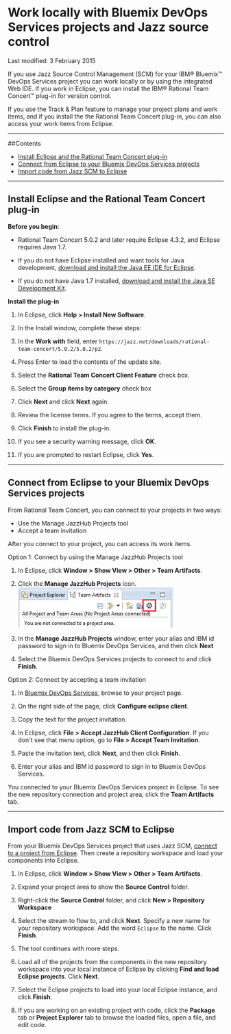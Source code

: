 # Work locally with Bluemix DevOps Services projects and Jazz source control

Last modified: 3 February 2015

If you use Jazz Source Control Management (SCM) for your IBM&reg; Bluemix&trade; DevOps Services project you can  work locally or by using the integrated Web IDE. If you work in Eclipse, you can install the IBM&reg; Rational Team Concert&trade; plug-in for version control.

If you use the Track & Plan feature to manage your project plans and work items, and if you install the the Rational Team Concert plug-in, you can also access your work items from Eclipse.

---
##Contents

 * [Install Eclipse and the Rational Team Concert plug-in](#install_eclipse_and_the_rational_team_concert_plugin)
 * [Connect from Eclipse to your Bluemix DevOps Services projects](#connect_to_your_devops_services_projects_from_eclipse)
 * [Import code from Jazz SCM to Eclipse](#import_code_into_eclipse_from_jazz_source_control)

---
<a name='install_eclipse_and_the_rational_team_concert_plugin'></a>
## Install Eclipse and the Rational Team Concert plug-in


**Before you begin**: 
* Rational Team Concert 5.0.2 and later require Eclipse 4.3.2, and Eclipse requires Java 1.7.  

* If you do not have Eclipse installed and want tools for Java development, [download and install the Java EE IDE for Eclipse](http://www.eclipse.org/downloads/packages/eclipse-ide-java-ee-developers/keplersr2).  

* If you do not have Java 1.7 installed, [download and install the Java SE Development Kit](http://www.oracle.com/technetwork/java/javase/downloads/jdk7-downloads-1880260.html).

**Install the plug-in**

1. In Eclipse, click **Help > Install New Software**.

2. In the Install window, complete these steps:
  1. In the **Work with** field, enter `https://jazz.net/downloads/rational-team-concert/5.0.2/5.0.2/p2`.
  2. Press Enter to load the contents of the update site.
  3. Select the **Rational Team Concert Client Feature** check box.
  4. Select the **Group items by category** check box
  5. Click **Next** and click **Next** again.
  6. Review the license terms. If you agree to the terms, accept them.
  7. Click **Finish** to install the plug-in.

3. If you see a security warning message, click **OK**.

4. If you are prompted to restart Eclipse, click **Yes**.

---
<a name='connect_to_your_devops_services_projects_from_eclipse'></a>
## Connect from Eclipse to your Bluemix DevOps Services projects


From Rational Team Concert, you can connect to your projects in two ways:

 * Use the Manage JazzHub Projects tool
 * Accept a team invitation

After you connect to your project, you can access its work items.

Option 1: Connect by using the Manage JazzHub Projects tool

1. In Eclipse, click **Window > Show View > Other > Team Artifacts**.

2. Click the **Manage JazzHub Projects** icon.
 ![Manage JazzHub Projects button within the Team Artifacts View](./images/jazzhubfeature.png)

3. In the **Manage JazzHub Projects** window, enter your alias and IBM id password to sign in to Bluemix DevOps Services, and then click **Next**

4. Select the Bluemix DevOps Services projects to connect to and click **Finish**.

Option 2: Connect by accepting a team invitation

1. In [Bluemix DevOps Services](https://hub.jazz.net/), browse to your project page.

2. On the right side of the page, click **Configure eclipse client**.

3. Copy the text for the project invitation.

4. In Eclipse, click **File > Accept JazzHub Client Configuration**. If you don't see that menu option, go to **File > Accept Team Invitation**.

5. Paste the invitation text, click **Next**, and then click **Finish**.

6. Enter your alias and IBM id password to sign in  to Bluemix DevOps Services.

You connected to your Bluemix DevOps Services project in Eclipse. To see the new repository connection and project area, click the **Team Artifacts** tab.

---
<a name='import_code_into_eclipse_from_jazz_source_control'></a>
## Import code from Jazz SCM to Eclipse 


From your Bluemix DevOps Services project that uses Jazz SCM, [connect to a project from Eclipse](#connect_to_your_devops_services_projects_from_eclipse). Then create a repository workspace and load your components into Eclipse.

1. In Eclipse, click **Window > Show View > Other > Team Artifacts**.

2. Expand your project area to show the **Source Control** folder.

3. Right-click the **Source Control** folder, and click **New > Repository Workspace**

4. Select the stream to flow to, and click **Next**. Specify a new name for your repository workspace. Add the word `Eclipse` to the name. Click **Finish**.

5. The tool continues with more steps. 
6. Load all of the projects from the components in the new repository workspace into your local instance of Eclipse by clicking **Find and load Eclipse projects**. Click **Next**.

7. Select the Eclipse projects to load into your local Eclipse instance, and click **Finish**.

8. If you are working on an existing project with code, click the **Package** tab or **Project Explorer** tab to browse the loaded files, open a file, and edit code.

[18]: https://developer.ibm.com/answers/questions/?community=devops-services (Bluemix DevOps Services forum)
[19]: mailto:hub%40jazz.net
[20]: /docs
